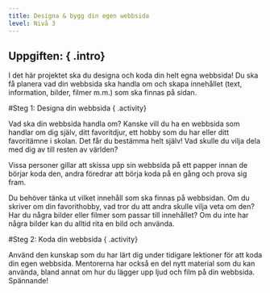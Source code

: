 ```yaml
---
title: Designa & bygg din egen webbsida
level: Nivå 3
---
```


## __Uppgiften:__ { .intro}
I det här projektet ska du designa och koda din helt egna webbsida! Du ska få planera vad din webbsida ska handla om och skapa innehållet (text, information, bilder, filmer m.m.) som ska finnas på sidan.

#Steg 1: Designa din webbsida { .activity}

Vad ska din webbsida handla om? Kanske vill du ha en webbsida som handlar om dig själv, ditt favoritdjur, ett hobby som du har eller ditt favoritämne i skolan. Det får du bestämma helt själv! Vad skulle du vilja dela med dig av till resten av världen? 

Vissa personer gillar att skissa upp sin webbsida på ett papper innan de börjar koda den, andra föredrar att börja koda på en gång och prova sig fram. 

Du behöver tänka ut vilket innehåll som ska finnas på webbsidan. Om du skriver om din favorithobby, vad tror du att andra skulle vilja veta om den? Har du några bilder eller filmer som passar till innehållet? Om du inte har några bilder kan du alltid rita en bild och använda.

#Steg 2: Koda din webbsida { .activity}

Använd den kunskap som du har lärt dig under tidigare lektioner för att koda din egen webbsida. Mentorerna har också en del nytt material som du kan använda, bland annat om hur du lägger upp ljud och film på din webbsida. Spännande!
